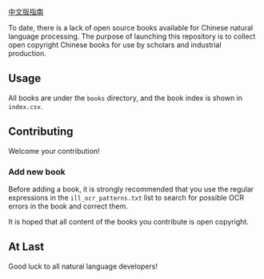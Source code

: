 [中文版指南](./README.md)

To date, there is a lack of open source books available for Chinese natural language processing. The purpose of launching this repository is to collect open copyright Chinese books for use by scholars and industrial production.

## Usage

All books are under the `books` directory, and the book index is shown in `index.csv`.

## Contributing

Welcome your contribution!

### Add new book

Before adding a book, it is strongly recommended that you use the regular expressions in the `ill_ocr_patterns.txt` list to search for possible OCR errors in the book and correct them.

It is hoped that all content of the books you contribute is open copyright.

## At Last

Good luck to all natural language developers!
